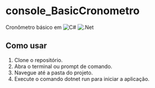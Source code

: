 # console_BasicCronometro
Cronômetro básico em ![C#](https://img.shields.io/badge/c%23-%23239120.svg?style=for-the-badge&logo=csharp&logoColor=white) ![.Net](https://img.shields.io/badge/.NET-5C2D91?style=for-the-badge&logo=.net&logoColor=white)
## Como usar
1. Clone o repositório.
1. Abra o terminal ou prompt de comando.
1. Navegue até a pasta do projeto.
1. Execute o comando dotnet run para iniciar a aplicação.
